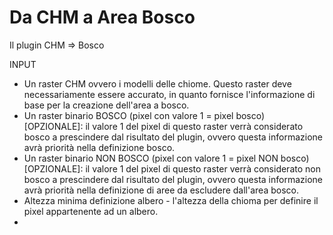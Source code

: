 # Da CHM a Area Bosco

Il plugin CHM => Bosco 

INPUT
 - Un raster CHM ovvero i modelli delle chiome. 
Questo raster deve necessariamente essere accurato, 
in quanto fornisce l'informazione di base per la 
creazione dell'area a bosco.
 - Un raster binario BOSCO (pixel con valore 1 = pixel bosco) [OPZIONALE]: 
il valore 1 del pixel di questo raster verrà considerato bosco a prescindere 
dal risultato del plugin, ovvero questa informazione avrà priorità
nella definizione bosco. 
 - Un raster binario NON BOSCO (pixel con valore 1 = pixel NON bosco) [OPZIONALE]: 
il valore 1 del pixel di questo raster verrà considerato non bosco a prescindere 
dal risultato del plugin, ovvero questa informazione avrà priorità
nella definizione di aree da escludere dall'area bosco. 
- Altezza minima definizione albero - l'altezza della chioma per definire il pixel appartenente ad un albero.
- 